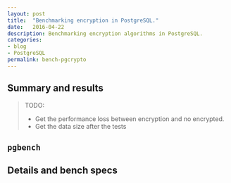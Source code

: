 ```yaml
---
layout: post
title:  "Benchmarking encryption in PostgreSQL."
date:   2016-04-22
description: Benchmarking encryption algorithms in PostgreSQL.
categories:
- blog
- PostgreSQL
permalink: bench-pgcrypto
---
```


## Summary and results

> TODO:
> - Get the performance loss between encryption and no encrypted.
> - Get the data size after the tests

## `pgbench`



## Details and bench specs
